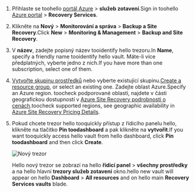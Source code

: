 
1. <span data-ttu-id="c28b0-101">Přihlaste se toohello [portál Azure](https://portal.azure.com) > **služeb zotavení**.</span><span class="sxs-lookup"><span data-stu-id="c28b0-101">Sign in toohello [Azure portal](https://portal.azure.com) > **Recovery Services**.</span></span>
2. <span data-ttu-id="c28b0-102">Klikněte na **Nový** > **Monitorování a správa** > **Backup a Site Recovery**.</span><span class="sxs-lookup"><span data-stu-id="c28b0-102">Click **New** > **Monitoring & Management** > **Backup and Site Recovery**.</span></span> 
3. <span data-ttu-id="c28b0-103">V **název**, zadejte popisný název tooidentify hello trezoru.</span><span class="sxs-lookup"><span data-stu-id="c28b0-103">In **Name**, specify a friendly name tooidentify hello vault.</span></span> <span data-ttu-id="c28b0-104">Máte-li více předplatných, vyberte jedno z nich.</span><span class="sxs-lookup"><span data-stu-id="c28b0-104">If you have more than one subscription, select one of them.</span></span>
4. <span data-ttu-id="c28b0-105">[Vytvořte skupinu prostředků](../articles/azure-resource-manager/resource-group-template-deploy-portal.md) nebo vyberte existující skupinu.</span><span class="sxs-lookup"><span data-stu-id="c28b0-105">[Create a resource group](../articles/azure-resource-manager/resource-group-template-deploy-portal.md), or select an existing one.</span></span> <span data-ttu-id="c28b0-106">Zadejte oblast Azure.</span><span class="sxs-lookup"><span data-stu-id="c28b0-106">Specify an Azure region.</span></span> <span data-ttu-id="c28b0-107">toocheck podporované oblasti, najdete v části geografickou dostupností v [Azure Site Recovery podrobnosti o cenách](https://azure.microsoft.com/pricing/details/site-recovery/).</span><span class="sxs-lookup"><span data-stu-id="c28b0-107">toocheck supported regions, see geographic availability in [Azure Site Recovery Pricing Details](https://azure.microsoft.com/pricing/details/site-recovery/).</span></span>
5. <span data-ttu-id="c28b0-108">Pokud chcete trezor hello tooquickly přístup z řídicího panelu hello, klikněte na tlačítko **Pin toodashboard** a pak klikněte na **vytvořit**.</span><span class="sxs-lookup"><span data-stu-id="c28b0-108">If you want tooquickly access hello vault from hello dashboard, click **Pin toodashboard** and then click **Create**.</span></span>

   ![Nový trezor](./media/site-recovery-create-vault/new-vault-settings.png)

   <span data-ttu-id="c28b0-110">Hello nový trezor se zobrazí na hello **řídicí panel** > **všechny prostředky** a na hello hlavní **trezory služeb zotavení** okno.</span><span class="sxs-lookup"><span data-stu-id="c28b0-110">hello new vault will appear on hello **Dashboard** > **All resources** and on hello main **Recovery Services vaults** blade.</span></span>
